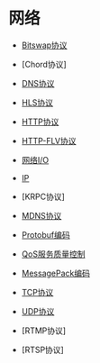 # 网络

- [Bitswap协议](bitswap.md)

- [Chord协议]

- [DNS协议](dns.md)

- [HLS协议](hls.md)

- [HTTP协议](http.md)

- [HTTP-FLV协议](http_flv.md)

- [网络I/O](io.md)

- [IP](ip.md)

- [KRPC协议]

- [MDNS协议](mdns.md)

- [Protobuf编码](protobuf.md)

- [QoS服务质量控制](qos.md)

- [MessagePack编码](msgpack.md)

- [TCP协议](tcp.md)

- [UDP协议](udp.md)

- [RTMP协议]

- [RTSP协议]

  

